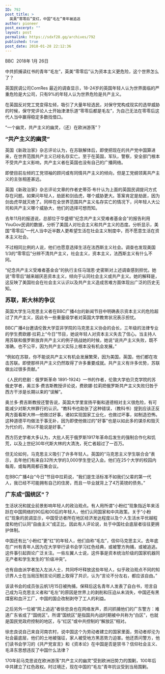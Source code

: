 ```yaml
---
ID: 792
post_title: >
  英美“零零后”变红，中国“毛左”青年被追逃
author: pioneer
post_excerpt: ""
layout: post
permalink: https://sdxf28.gq/archives/792
published: true
post_date: 2018-01-28 22:12:36
---
```

BBC  2018年 1月 26日

中共抓捕读红书的青年“毛左”，英美“零零后”认为资本主义更危险，这个世界怎么了？

英国民调公司ComRes 最近的调查显示，18-24岁的英国年轻人认为世界面临的严重危险是大公司，只有9%的年轻人认为世界危险是共产主义。

在英国反对党工党变得左倾，吸引了大量年轻选民，对保守党构成现实的选举威胁的时候，保守党评论人士开始津津乐道“零零后都是毛左”，为自己无法在零零后这代人当中赢得稳定多数找借口。

“一个幽灵，共产主义的幽灵，（还）在欧洲游荡”？


<strong><span style="font-size: large;">“共产主义的幽灵”</span></strong>

英国《新政治家》杂志评论认为，在苏联解体后，即使把现在的共产党中国算进来，在世界范围共产主义已经名存实亡。至于在英国，军队，警察，安全部门根本不受共产主义影响，共产主义者在英国也没有自己的广播网络。

即使目前左倾的工党领袖的顾问或有同情共产主义的倾向，但是工党纲领离共产主义的主张相差甚远。

英国《新政治家》杂志评论文章的作者史蒂芬·布什认为上面的英国民调提问方式存在问题。如果问年轻人，劫匪和剑齿虎，哪个威胁更大。答案肯定是劫匪，因为剑齿虎早就灭绝了。同样在全世界范围共产主义名存实亡的情况下，问年轻人大公司和共产主义哪个威胁大，他们的选择可想而知。

去年11月的报道说，总部位于华盛顿"纪念共产主义受难者基金会"的报告利用YouGov民调的数据，分析了美国人对社会主义和共产主义的态度。分析显示，美国“零零后”一代人当中近半数人更希望生活在社会主义制度中，而不愿意生活在资本主义社会。

不过相同比例的人说，他们也愿意选择生活在法西斯主义社会。调查也发现美国1/3的“零零后”分辨不清共产主义，社会主义，资本主义，法西斯主义有什么不同。

“纪念共产主义受难者基金会”的执行主任马瑞恩·史密斯对上述调查感到担忧。她说“零零后”越来越厌恶资本主义，倾向于认同社会主义或共产主义。她的解释是，这反映了美国社会在社会主义认识以及共产主义造成苦难方面体现出广泛的历史无知。


<strong><span style="font-size: large;">苏联，斯大林的争议</span></strong>

英国大学生马克思主义者在BBC广播4台的新闻节目中明确表示资本主义的危险超过了共产主义，因此令一些重量级学者对英国大学教育状况表示担忧。

BBC广播4台邀请伦敦大学亚非学院的马克思主义协会的会长，三年级的法律专业的学生费欧娜·拉莉上“今日”节目，她说年轻人对资本主义失去了信心。当主持人用苏联和俄罗斯放弃共产主义的例子挑战她的时候，她说“说共产主义失败，既不准确，也不公平，因为共产主义实际上根本没有机会发展。”

“例如在苏联，你不能说共产主义有机会发展繁荣，因为美国，英国，他们都在攻击苏联。即使那样共产主义仍然取得了许多重要成就。共产主义有许多优势，苏联做出过很多贡献。”

《人民的悲剧：俄罗斯革命 1891-1924》一书的作者，伦敦大学伯贝克学院的苏俄史学者，奥兰多·费吉斯教授评论说，费欧娜·拉莉把俄罗斯共产主义失败归咎于西方干涉是长期以来的“误解”。

奥兰多·费吉斯教授还警告说，英国大学里宣扬平衡和道德相对主义很危险，有可能减少对斯大林罪行的认识。“教科书也助张了这种错误，（教科书）提到应该正反两方面看斯大林—他做过好事，诸如实现国家工业化，也做过坏事，如制造恐怖。这种道德平均做法于事无补，因为即使他做过的"好事"也是以如此多的谋杀和毁灭为代价的，所以不能说是好事。”

西方历史学者大多认为，大批人死于俄罗斯1917年革命后发生的强制合作化和饥荒，以及上世纪30年代斯大林的大清洗，死亡者超过了一百万。

但无论如何，马克思主义吸引了许多年轻人。英国的“马克思主义学生联合会”表示，去年他们有来自32所大学的3,000学生登记入会。他们在25个大学的校园内每周，或每两周都召集会议。

在BBC广播4台“今日”节目中拉莉说，“我们是生活标准不如我们父辈的第一代人，我已经不可能拥有自己的住房，而且一毕业就背上了4万英镑的债务。”


<strong><span style="font-size: large;">广东成“国统区”？</span></strong>

生活状况和就业前景影响年轻人的政治观点。有人用所谓“小粉红”现象指近年来活跃在中国网络的90后和00后的年轻人，他们认同国家和中共政策。关于“小粉红”现象的民调显示，中国受访者所在地区经济发达程度以及个人生活水平优越程度和他们认同“自由主义”成正比。因此有人评论说，处于中国社会底层者往往更拥护体制。

中国还有比“小粉红”更“红”的年轻人，他们自称“毛左”，信仰马克思主义。去年底在广州有青年人因为在大学举行读书会学习红色经典，或被警方拘捕，或被追逃。这件事引起舆论广泛关注。一些左翼人士说，这件事是资本统治阶级的国家机器同无产者和学生发生的“阶级冲突”。

也有自由派学者加入左派人士，共同呼吁释放这些年轻人，似乎政治观点不同的知识界人士在当局压制言论问题上取得了共识，认为“言论不分左右，都应该自由。”

该读书会的成员张云帆1月15日被拘捕，保释后这名青年人发表了自白书，坦言自己成为马克思主义者和“毛左”的原因是世界上的剥削和压迫从未消失，中国还有黑煤窑和血汗工厂，中国的国企改制剥夺了工人的利益。

之后另外一位被“网上追逃”者徐忠良也在网络发声，质问抓捕他们的广东警方：难道广东省成了“国统区”。所谓“国统区”是指国共内战时期被中共称为“白区”，也就是国民党政府控制的地区，与“红区”或中共控制的“解放区”相对。

徐忠良说自己来自河南农村，说中国这个为劳动者建立的国家里面，劳动者却沦为社会最底层，他们的土地被强征，家人被受地方黑恶势力迫害。他还质问警方，他们读书会学习的《共产党宣言》和《资本论》在中国是否是禁书？信仰社会主义、毛泽东思想违反了中国什么法律？

170年前马克思说在欧洲游荡“共产主义的幽灵”受到欧洲旧势力的围剿，100年后中共建立了红色政权。时过境迁，现在中国的“毛左”青年抗议受到当局围剿。